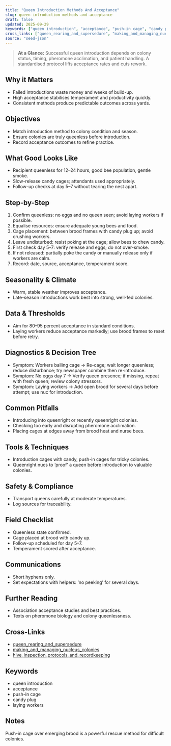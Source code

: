 ```yaml
---
title: "Queen Introduction Methods And Acceptance"
slug: queen-introduction-methods-and-acceptance
draft: false
updated: 2025-09-29
keywords: ["queen introduction", "acceptance", "push-in cage", "candy plug", "laying workers"]
cross_links: ["queen_rearing_and_supersedure", "making_and_managing_nucleus_colonies", "hive_inspection_protocols_and_recordkeeping"]
source: "seed-json"
---
```


> **At a Glance:** Successful queen introduction depends on colony status, timing, pheromone acclimation, and patient handling. A standardised protocol lifts acceptance rates and cuts rework.

## Why it Matters
- Failed introductions waste money and weeks of build-up.
- High acceptance stabilises temperament and productivity quickly.
- Consistent methods produce predictable outcomes across yards.

## Objectives
- Match introduction method to colony condition and season.
- Ensure colonies are truly queenless before introduction.
- Record acceptance outcomes to refine practice.

## What Good Looks Like
- Recipient queenless for 12–24 hours, good bee population, gentle smoke.
- Slow-release candy cages; attendants used appropriately.
- Follow-up checks at day 5–7 without tearing the nest apart.

## Step-by-Step
1) Confirm queenless: no eggs and no queen seen; avoid laying workers if possible.
2) Equalise resources: ensure adequate young bees and food.
3) Cage placement: between brood frames with candy plug up; avoid crushing workers.
4) Leave undisturbed: resist poking at the cage; allow bees to chew candy.
5) First check day 5–7: verify release and eggs; do not over-smoke.
6) If not released: partially poke the candy or manually release only if workers are calm.
7) Record: date, source, acceptance, temperament score.

## Seasonality & Climate
- Warm, stable weather improves acceptance.
- Late-season introductions work best into strong, well-fed colonies.

## Data & Thresholds
- Aim for 80–95 percent acceptance in standard conditions.
- Laying workers reduce acceptance markedly; use brood frames to reset before retry.

## Diagnostics & Decision Tree
- Symptom: Workers balling cage -> Re-cage; wait longer queenless; reduce disturbance; try newspaper combine then re-introduce.
- Symptom: No eggs day 7 -> Verify queen presence; if missing, repeat with fresh queen; review colony stressors.
- Symptom: Laying workers -> Add open brood for several days before attempt; use nuc for introduction.

## Common Pitfalls
- Introducing into queenright or recently queenright colonies.
- Checking too early and disrupting pheromone acclimation.
- Placing cages at edges away from brood heat and nurse bees.

## Tools & Techniques
- Introduction cages with candy, push-in cages for tricky colonies.
- Queenright nucs to ‘proof’ a queen before introduction to valuable colonies.

## Safety & Compliance
- Transport queens carefully at moderate temperatures.
- Log sources for traceability.

## Field Checklist
- Queenless state confirmed.
- Cage placed at brood with candy up.
- Follow-up scheduled for day 5–7.
- Temperament scored after acceptance.

## Communications
- Short hyphens only.
- Set expectations with helpers: ‘no peeking’ for several days.

## Further Reading
- Association acceptance studies and best practices.
- Texts on pheromone biology and colony queenlessness.

## Cross-Links
- [queen_rearing_and_supersedure](/topics/queen-rearing-and-supersedure/)
- [making_and_managing_nucleus_colonies](/topics/making-and-managing-nucleus-colonies/)
- [hive_inspection_protocols_and_recordkeeping](/topics/hive-inspection-protocols-and-recordkeeping/)

## Keywords
- queen introduction
- acceptance
- push-in cage
- candy plug
- laying workers

## Notes
Push-in cage over emerging brood is a powerful rescue method for difficult colonies.
